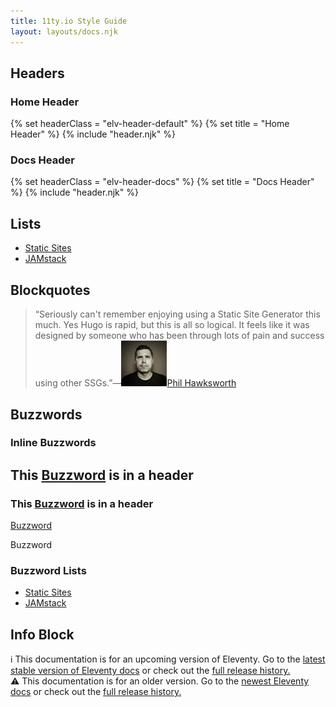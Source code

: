 ```yaml
---
title: 11ty.io Style Guide
layout: layouts/docs.njk
---
```


## Headers

### Home Header

<div class="elv-sg-component">
{% set headerClass = "elv-header-default" %}
{% set title = "Home Header" %}
{% include "header.njk" %}
</div>

### Docs Header

<div class="elv-sg-component">
{% set headerClass = "elv-header-docs" %}
{% set title = "Docs Header" %}
{% include "header.njk" %}
</div>

## Lists

<div class="elv-sg-component">
<ul class="inlinelist">
  <li><a href="/docs/resources/#static-sites">Static Sites</a></li>
  <li><a href="/docs/resources/#jamstack">JAMstack</a></li>
</ul>
</div>

## Blockquotes

<div class="elv-sg-component">
    <blockquote>“Seriously can't remember enjoying using a Static Site Generator this much. Yes Hugo is rapid, but this is all so logical. It feels like it was designed by someone who has been through lots of pain and success using other SSGs.”—<a href="https://twitter.com/philhawksworth"><img src="/img/avatars/philhawksworth.jpg" alt="@philhawksworth">Phil Hawksworth</a></blockquote>
</div>

## Buzzwords

### Inline Buzzwords

<div class="elv-sg-component">
<h2>This <a href="#" class="buzzword">Buzzword</a> is in a header</h2>
<h3>This <a href="#" class="buzzword">Buzzword</a> is in a header</h3>
<div><a href="#" class="buzzword">Buzzword</a></div>
<p><span class="buzzword">Buzzword</span></p>
</div>

### Buzzword Lists

<div class="elv-sg-component">
<ul class="buzzword-list">
  <li><a href="/docs/resources/#static-sites">Static Sites</a></li>
  <li><a href="/docs/resources/#jamstack">JAMstack</a></li>
</ul>
</div>

## Info Block

<div class="elv-sg-component">
    <div class="elv-info">ℹ️ This documentation is for an upcoming version of Eleventy. Go to the <a href="https://www.11ty.io/docs/">latest stable version of Eleventy docs</a> or check out the <a href="https://www.11ty.io/docs/versions/">full release history.</a></div>
</div>

<div class="elv-sg-component">
    <div class="elv-info elv-warning">⚠️ This documentation is for an older version. Go to the <a href="https://www.11ty.io/docs/">newest Eleventy docs</a> or check out the <a href="https://www.11ty.io/docs/versions/">full release history.</a></div>
</div>